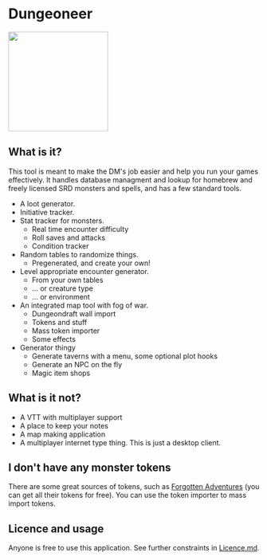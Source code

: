 # Dungeoneer 

<img src="https://raw.githubusercontent.com/Durtur/Dungeoneer/master/app/css/img/icon.png" data-canonical-src="https://raw.githubusercontent.com/Durtur/Dungeoneer/master/app/css/img/icon.png" width="200" />

<script type="text/javascript" src="https://cdnjs.buymeacoffee.com/1.0.0/button.prod.min.js" data-name="bmc-button" data-slug="durtur" data-color="#FF5F5F" data-emoji="☕" data-font="Cookie" data-text="Buy me a coffee" data-outline-color="#000000" data-font-color="#ffffff" data-coffee-color="#FFDD00" ></script>

## What is it?
This tool is meant to make the DM's job easier and help you run your games effectively. It handles database managment and lookup for
homebrew and freely licensed SRD monsters and spells, and has a few standard tools.

* A loot generator.
* Initiative tracker.
* Stat tracker for monsters.
    * Real time encounter difficulty
    * Roll saves and attacks
    * Condition tracker             
* Random tables to randomize things.
     * Pregenerated, and create your own!
* Level appropriate encounter generator.
     * From your own tables
     * ... or creature type
     * ... or environment
* An integrated map tool with fog of war.
    * Dungeondraft wall import
    * Tokens and stuff
    * Mass token importer
    * Some effects
* Generator thingy
    * Generate taverns with a menu, some optional plot hooks
    * Generate an NPC on the fly
    * Magic item shops

## What is it not?
 * A VTT with multiplayer support
 * A place to keep your notes
 * A map making application
 * A multiplayer internet type thing. This is just a desktop client.

## I don't have any monster tokens
There are some great sources of tokens, such as [Forgotten Adventures](https://www.forgotten-adventures.net/) (you can get all their tokens for free). You can use the token importer to mass import tokens. 


## Licence and usage
Anyone is free to use this application. See further constraints in [Licence.md](https://github.com/Durtur/Dungeoneer/blob/v1.0.1/LICENSE.md). 
